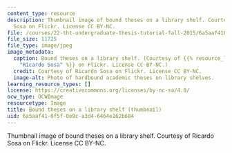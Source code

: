 ```yaml
---
content_type: resource
description: Thumbnail image of bound theses on a library shelf. Courtesy of Ricardo
  Sosa on Flickr. License CC BY-NC.
file: /courses/22-tht-undergraduate-thesis-tutorial-fall-2015/6a5aaf410f5f0e9ca3d46464e162b684_22-thtf15-th.jpg
file_size: 11725
file_type: image/jpeg
image_metadata:
  caption: Bound theses on a library shelf. (Courtesy of {{% resource_link "00504668-48a3-4a2e-afd2-1a4aeb340374"
    "Ricardo Sosa" %}} on Flickr. License CC BY-NC.)
  credit: Courtesy of Ricardo Sosa on Flickr. License CC BY-NC.
  image-alt: Photo of hardbound academic theses on library shelves.
learning_resource_types: []
license: https://creativecommons.org/licenses/by-nc-sa/4.0/
ocw_type: OCWImage
resourcetype: Image
title: Bound theses on a library shelf (thumbnail)
uid: 6a5aaf41-0f5f-0e9c-a3d4-6464e162b684
---
```

Thumbnail image of bound theses on a library shelf. Courtesy of Ricardo Sosa on Flickr. License CC BY-NC.